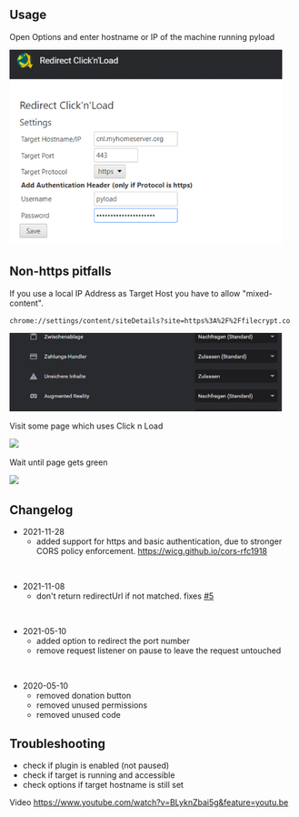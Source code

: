 
## Usage

Open Options and enter hostname or IP of the machine running pyload

<img src="./screens/options.png" width="480">

## Non-https pitfalls

If you use a local IP Address as Target Host you have to allow "mixed-content".

```
chrome://settings/content/siteDetails?site=https%3A%2F%2Ffilecrypt.co
```

<img src="./screens/mixed.png" width="480">


Visit some page which uses Click n Load

<img src="./screens/click n load.png" width="480">


Wait until page gets green

<img src="./screens/sucess.png" width="480">


## Changelog

* 2021-11-28
  * added support for https and basic authentication, due to stronger CORS policy enforcement. https://wicg.github.io/cors-rfc1918

<br>

* 2021-11-08
  * don't return redirectUrl if not matched. fixes [#5](https://github.com/werty1st/Redirect-Click-n-Load/issues/5)

<br>

* 2021-05-10
  * added option to redirect the port number
  * remove request listener on pause to leave the request untouched

<br>

* 2020-05-10
  * removed donation button
  * removed unused permissions
  * removed unused code


## Troubleshooting

* check if plugin is enabled (not paused)
* check if target is running and accessible
* check options if target hostname is still set



Video https://www.youtube.com/watch?v=BLyknZbai5g&feature=youtu.be
